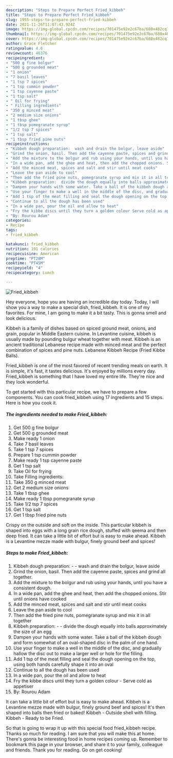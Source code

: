 ```yaml
---
description: "Steps to Prepare Perfect Fried_kibbeh"
title: "Steps to Prepare Perfect Fried_kibbeh"
slug: 1955-steps-to-prepare-perfect-fried-kibbeh
date: 2021-11-26T11:07:43.924Z
image: https://img-global.cpcdn.com/recipes/701475e92e2c67ba/680x482cq70/fried_kibbeh-recipe-main-photo.jpg
thumbnail: https://img-global.cpcdn.com/recipes/701475e92e2c67ba/680x482cq70/fried_kibbeh-recipe-main-photo.jpg
cover: https://img-global.cpcdn.com/recipes/701475e92e2c67ba/680x482cq70/fried_kibbeh-recipe-main-photo.jpg
author: Grace Fletcher
ratingvalue: 4.6
reviewcount: 46376
recipeingredient:
- "500 g fine bolgur"
- "500 g grounded meat"
- "1 onion"
- "7 basil leaves"
- "1 tsp 7 spices"
- "1 tsp cummin powder"
- "1 tsp cayenne paste"
- "1 tsp salt"
- " Oil for frying"
- " Filling ingredients"
- "350 g minced meat"
- "2 medium size onions"
- "1 tbsp ghee"
- "1 tbsp pomegranate syrup"
- "1/2 tsp 7 spices"
- "1 tsp salt"
- "1 tbsp fried pine nuts"
recipeinstructions:
- "Kibbeh dough preparation:  wash and drain the bolgur, leave aside"
- "Grind the onion, basil. Then add the cayenne paste, spices and grind all together."
- "Add the mixture to the bolgur and rub using your hands, until you have a consistent dough."
- "In a wide pan, add the ghee and heat, then add the chopped onions. Stir until onions have cooked"
- "Add the minced meat, spices and salt and stir until meat cooks"
- "Leave the pan aside to cool"
- "Then add the fried pine nuts, pomegranate syrup and mix it in all together"
- "Kibbeh preparation:  divide the dough equally into balls approximately the size of an egg"
- "Dampen your hands with some water. Take a ball of the kibbeh dough and form somewhat of an oval-shaped disc in the palm of one hand."
- "Use your finger to make a well in the middle of the disc, and gradually hallow the disc out to make a larger well or hole for the filling."
- "Add 1 tsp of the meat filling and seal the dough opening on the top, using both hands carefully shape it into an oval"
- "Continue to all the dough has been used"
- "In a wide pan, pour the oil and allow to heat"
- "Fry the kibbe discs until they turn a golden colour Serve cold as appetiser"
- "By: Rourou Adam"
categories:
- Recipe
tags:
- fried_kibbeh

katakunci: fried_kibbeh 
nutrition: 191 calories
recipecuisine: American
preptime: "PT28M"
cooktime: "PT45M"
recipeyield: "4"
recipecategory: Lunch

---
```



![Fried_kibbeh](https://img-global.cpcdn.com/recipes/701475e92e2c67ba/680x482cq70/fried_kibbeh-recipe-main-photo.jpg)

Hey everyone, hope you are having an incredible day today. Today, I will show you a way to make a special dish, fried_kibbeh. It is one of my favorites. For mine, I am going to make it a bit tasty. This is gonna smell and look delicious.

Kibbeh is a family of dishes based on spiced ground meat, onions, and grain, popular in Middle Eastern cuisine. In Levantine cuisine, kibbeh is usually made by pounding bulgur wheat together with meat. Kibbeh is an ancient traditional Lebanese recipe made with minced meat and the perfect combination of spices and pine nuts. Lebanese Kibbeh Recipe (Fried Kibbe Balls).

Fried_kibbeh is one of the most favored of recent trending meals on earth. It is simple, it's fast, it tastes delicious. It's enjoyed by millions every day. Fried_kibbeh is something that I have loved my entire life. They're nice and they look wonderful.


To get started with this particular recipe, we have to prepare a few components. You can cook fried_kibbeh using 17 ingredients and 15 steps. Here is how you cook it.

<!--inarticleads1-->

##### The ingredients needed to make Fried_kibbeh:

1. Get 500 g fine bolgur
1. Get 500 g grounded meat
1. Make ready 1 onion
1. Take 7 basil leaves
1. Take 1 tsp 7 spices
1. Prepare 1 tsp cummin powder
1. Make ready 1 tsp cayenne paste
1. Get 1 tsp salt
1. Take  Oil for frying
1. Take  Filling ingredients:
1. Take 350 g minced meat
1. Get 2 medium size onions
1. Take 1 tbsp ghee
1. Make ready 1 tbsp pomegranate syrup
1. Take 1/2 tsp 7 spices
1. Get 1 tsp salt
1. Get 1 tbsp fried pine nuts


Crispy on the outside and soft on the inside. This particular kibbeh is shaped into eggs with a long grain rice dough, stuffed with qeema and then deep fried. It can take a little bit of effort but is easy to make ahead. Kibbeh is a Levantine mezze made with bulgur, finely ground beef and spices! 

<!--inarticleads2-->

##### Steps to make Fried_kibbeh:

1. Kibbeh dough preparation: -  - wash and drain the bolgur, leave aside
1. Grind the onion, basil. Then add the cayenne paste, spices and grind all together.
1. Add the mixture to the bolgur and rub using your hands, until you have a consistent dough.
1. In a wide pan, add the ghee and heat, then add the chopped onions. Stir until onions have cooked
1. Add the minced meat, spices and salt and stir until meat cooks
1. Leave the pan aside to cool
1. Then add the fried pine nuts, pomegranate syrup and mix it in all together
1. Kibbeh preparation: -  - divide the dough equally into balls approximately the size of an egg
1. Dampen your hands with some water. Take a ball of the kibbeh dough and form somewhat of an oval-shaped disc in the palm of one hand.
1. Use your finger to make a well in the middle of the disc, and gradually hallow the disc out to make a larger well or hole for the filling.
1. Add 1 tsp of the meat filling and seal the dough opening on the top, using both hands carefully shape it into an oval
1. Continue to all the dough has been used
1. In a wide pan, pour the oil and allow to heat
1. Fry the kibbe discs until they turn a golden colour - Serve cold as appetiser
1. By: Rourou Adam


It can take a little bit of effort but is easy to make ahead. Kibbeh is a Levantine mezze made with bulgur, finely ground beef and spices! It&#39;s then shaped into balls then fried or baked! Kibbeh - Outside shell with filling. Kibbeh - Ready to be Fried. 

So that is going to wrap it up with this special food fried_kibbeh recipe. Thanks so much for reading. I am sure that you will make this at home. There's gonna be interesting food in home recipes coming up. Remember to bookmark this page in your browser, and share it to your family, colleague and friends. Thank you for reading. Go on get cooking!
